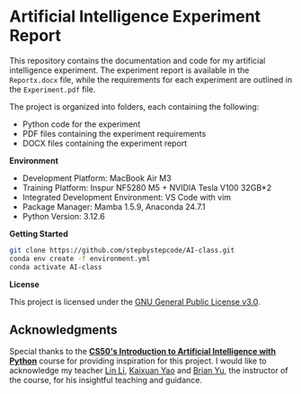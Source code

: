 # Artificial Intelligence Experiment Report

This repository contains the documentation and code for my artificial intelligence experiment.
The experiment report is available in the `Reportx.docx` file, while the requirements for each experiment are outlined in the `Experiment.pdf` file.

The project is organized into folders, each containing the following:

* Python code for the experiment
* PDF files containing the experiment requirements
* DOCX files containing the experiment report

**Environment**

* Development Platform: MacBook Air M3
* Training Platform: Inspur NF5280 M5 + NVIDIA Tesla V100 32GB*2
* Integrated Development Environment: VS Code with vim
* Package Manager: Mamba 1.5.9, Anaconda 24.7.1
* Python Version: 3.12.6

**Getting Started**

```bash
git clone https://github.com/stepbystepcode/AI-class.git
conda env create -f environment.yml
conda activate AI-class
```

**License**

This project is licensed under the [GNU General Public License v3.0](LICENSE).

## Acknowledgments

Special thanks to the [**CS50's Introduction to Artificial Intelligence with Python**](https://cs50.harvard.edu/ai/2024/) course for providing inspiration for this project. I would like to acknowledge my teacher [Lin Li](https://cs.sxu.edu.cn/faculty/lecturer/4526/index.htm), [Kaixuan Yao](https://cs.sxu.edu.cn/faculty/lecturer/5337/index.htm) and [Brian Yu](https://brianyu.me/), the instructor of the course, for his insightful teaching and guidance.

